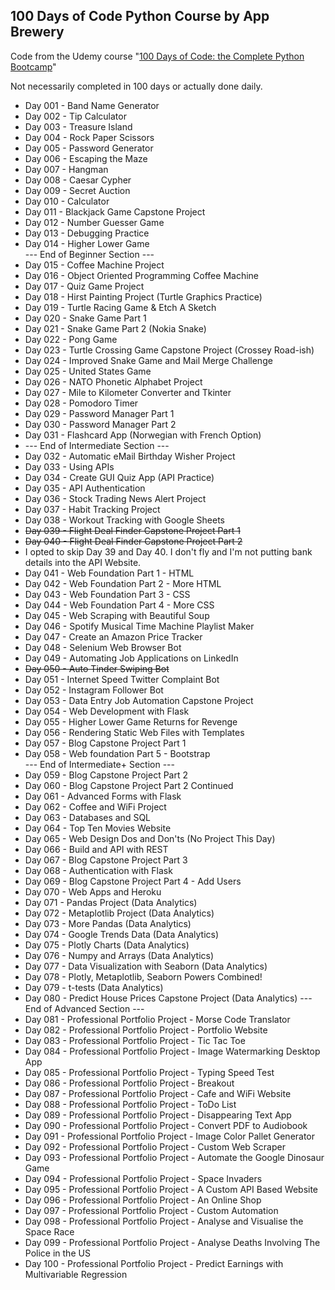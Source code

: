 ## 100 Days of Code Python Course by App Brewery

Code from the Udemy course "[100 Days of Code: the Complete Python Bootcamp](https://www.udemy.com/course/100-days-of-code/)"

Not necessarily completed in 100 days or actually done daily.

* Day 001 - Band Name Generator
* Day 002 - Tip Calculator
* Day 003 - Treasure Island
* Day 004 - Rock Paper Scissors
* Day 005 - Password Generator
* Day 006 - Escaping the Maze
* Day 007 - Hangman
* Day 008 - Caesar Cypher
* Day 009 - Secret Auction
* Day 010 - Calculator
* Day 011 - Blackjack Game Capstone Project
* Day 012 - Number Guesser Game
* Day 013 - Debugging Practice
* Day 014 - Higher Lower Game  
--- End of Beginner Section ---  
* Day 015 - Coffee Machine Project
* Day 016 - Object Oriented Programming Coffee Machine
* Day 017 - Quiz Game Project
* Day 018 - Hirst Painting Project (Turtle Graphics Practice)
* Day 019 - Turtle Racing Game & Etch A Sketch
* Day 020 - Snake Game Part 1
* Day 021 - Snake Game Part 2 (Nokia Snake)
* Day 022 - Pong Game
* Day 023 - Turtle Crossing Game Capstone Project (Crossey Road-ish)
* Day 024 - Improved Snake Game and Mail Merge Challenge
* Day 025 - United States Game
* Day 026 - NATO Phonetic Alphabet Project
* Day 027 - Mile to Kilometer Converter and Tkinter
* Day 028 - Pomodoro Timer
* Day 029 - Password Manager Part 1
* Day 030 - Password Manager Part 2
* Day 031 - Flashcard App (Norwegian with French Option)
* --- End of Intermediate Section --- 
* Day 032 - Automatic eMail Birthday Wisher Project 
* Day 033 - Using APIs
* Day 034 - Create GUI Quiz App (API Practice)
* Day 035 - API Authentication
* Day 036 - Stock Trading News Alert Project
* Day 037 - Habit Tracking Project
* Day 038 - Workout Tracking with Google Sheets
* ~~Day 039 - Flight Deal Finder Capstone Project Part 1~~
* ~~Day 040 - Flight Deal Finder Capstone Project Part 2~~
* I opted to skip Day 39 and Day 40. I don't fly and I'm not putting bank details into the API Website. 
* Day 041 - Web Foundation Part 1 - HTML
* Day 042 - Web Foundation Part 2 - More HTML
* Day 043 - Web Foundation Part 3 - CSS
* Day 044 - Web Foundation Part 4 - More CSS
* Day 045 - Web Scraping with Beautiful Soup
* Day 046 - Spotify Musical Time Machine Playlist Maker
* Day 047 - Create an Amazon Price Tracker
* Day 048 - Selenium Web Browser Bot
* Day 049 - Automating Job Applications on LinkedIn
* ~~Day 050 - Auto Tinder Swiping Bot~~ 
* Day 051 - Internet Speed Twitter Complaint Bot
* Day 052 - Instagram Follower Bot
* Day 053 - Data Entry Job Automation Capstone Project
* Day 054 - Web Development with Flask
* Day 055 - Higher Lower Game Returns for Revenge
* Day 056 - Rendering Static Web Files with Templates
* Day 057 - Blog Capstone Project Part 1
* Day 058 - Web foundation Part 5 - Bootstrap  
--- End of Intermediate+ Section --- 
* Day 059 - Blog Capstone Project Part 2
* Day 060 - Blog Capstone Project Part 2 Continued
* Day 061 - Advanced Forms with Flask
* Day 062 - Coffee and WiFi Project
* Day 063 - Databases and SQL
* Day 064 - Top Ten Movies Website
* Day 065 - Web Design Dos and Don'ts (No Project This Day)
* Day 066 - Build and API with REST
* Day 067 - Blog Capstone Project Part 3
* Day 068 - Authentication with Flask
* Day 069 - Blog Capstone Project Part 4 - Add Users
* Day 070 - Web Apps and Heroku
* Day 071 - Pandas Project (Data Analytics)
* Day 072 - Metaplotlib Project (Data Analytics)
* Day 073 - More Pandas (Data Analytics)
* Day 074 - Google Trends Data (Data Analytics)
* Day 075 - Plotly Charts (Data Analytics)
* Day 076 - Numpy and Arrays (Data Analytics)
* Day 077 - Data Visualization with Seaborn  (Data Analytics)
* Day 078 - Plotly, Metaplotlib, Seaborn Powers Combined!
* Day 079 - t-tests  (Data Analytics)
* Day 080 - Predict House Prices Capstone Project (Data Analytics)
--- End of Advanced Section ---  
* Day 081 - Professional Portfolio Project - Morse Code Translator
* Day 082 - Professional Portfolio Project - Portfolio Website
* Day 083 - Professional Portfolio Project - Tic Tac Toe
* Day 084 - Professional Portfolio Project - Image Watermarking Desktop App
* Day 085 - Professional Portfolio Project - Typing Speed Test
* Day 086 - Professional Portfolio Project - Breakout
* Day 087 - Professional Portfolio Project - Cafe and WiFi Website
* Day 088 - Professional Portfolio Project - ToDo List
* Day 089 - Professional Portfolio Project - Disappearing Text App
* Day 090 - Professional Portfolio Project - Convert PDF to Audiobook
* Day 091 - Professional Portfolio Project - Image Color Pallet Generator
* Day 092 - Professional Portfolio Project - Custom Web Scraper
* Day 093 - Professional Portfolio Project - Automate the Google Dinosaur Game
* Day 094 - Professional Portfolio Project - Space Invaders
* Day 095 - Professional Portfolio Project - A Custom API Based Website
* Day 096 - Professional Portfolio Project - An Online Shop
* Day 097 - Professional Portfolio Project - Custom Automation
* Day 098 - Professional Portfolio Project - Analyse and Visualise the Space Race
* Day 099 - Professional Portfolio Project - Analyse Deaths Involving The Police in the US
* Day 100 - Professional Portfolio Project - Predict Earnings with Multivariable Regression
